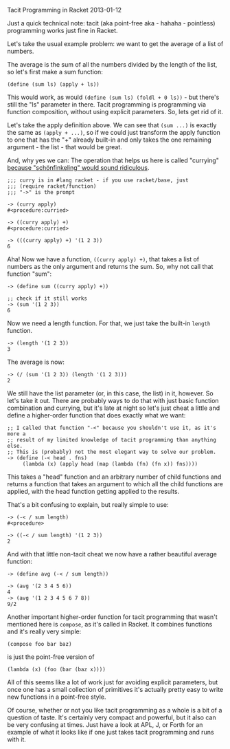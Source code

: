 Tacit Programming in Racket
2013-01-12

Just a quick technical note: tacit (aka point-free aka - hahaha - pointless)
programming works just fine in Racket.

Let's take the usual example problem: we want to get the average of a list of numbers.

The average is the sum of all the numbers divided by the length of the list, so
let's first make a sum function:

    (define (sum ls) (apply + ls))

This would work, as would `(define (sum ls) (foldl + 0 ls))` - but there's still
the "ls" parameter in there. Tacit programming is programming via function
composition, without using explicit parameters. So, lets get rid of it.

Let's take the apply definition above. We can see that `(sum ...)` is exactly the same as
`(apply + ...)`, so if we could just transform the apply function to one that has
the "+" already built-in and only takes the one remaining
argument - the list - that would be great.

And, why yes we can: The operation that helps us here is called "currying"
[because "sch&ouml;nfinkeling" would sound ridiculous](http://en.wikipedia.org/wiki/Currying).

    ;;; curry is in #lang racket - if you use racket/base, just
    ;;; (require racket/function)
    ;;; "->" is the prompt

    -> (curry apply)
    #<procedure:curried>

    -> ((curry apply) +)
    #<procedure:curried>

    -> (((curry apply) +) '(1 2 3))
    6

Aha! Now we have a function, `((curry apply) +)`, that takes a list of numbers
as the only argument and returns the sum. So, why not call that function "sum":

    -> (define sum ((curry apply) +))

    ;; check if it still works
    -> (sum '(1 2 3))
    6

Now we need a length function. For that, we just take the built-in `length` function.

    -> (length '(1 2 3))
    3

The average is now:

    -> (/ (sum '(1 2 3)) (length '(1 2 3)))
    2

We still have the list parameter (or, in this case, the list) in it, however.
So let's take it out. There are probably ways to do that with just basic function
combination and currying, but it's late at night so let's just cheat a little
and define a higher-order function that does exactly what we want:

    ;; I called that function "-<" because you shouldn't use it, as it's more a
    ;; result of my limited knowledge of tacit programming than anything else.
    ;; This is (probably) not the most elegant way to solve our problem.
    -> (define (-< head . fns)
         (lambda (x) (apply head (map (lambda (fn) (fn x)) fns))))

This takes a "head" function and an arbitrary number of child functions and
returns a function that takes an argument to which all the child functions are
applied, with the head function getting applied to the results.

That's a bit confusing to explain, but really simple to use:

    -> (-< / sum length)
    #<procedure>

    -> ((-< / sum length) '(1 2 3))
    2

And with that little non-tacit cheat we now have a rather beautiful average function:

    -> (define avg (-< / sum length))

    -> (avg '(2 3 4 5 6))
    4
    -> (avg '(1 2 3 4 5 6 7 8))
    9/2

Another important higher-order function for tacit programming that wasn't
mentioned here is `compose`, as it's called in Racket. It combines functions
and it's really very simple:

    (compose foo bar baz)

is just the point-free version of

    (lambda (x) (foo (bar (baz x))))

All of this seems like a lot of work just for avoiding explicit parameters, but
once one has a small collection of primitives it's actually pretty easy to
write new functions in a point-free style.

Of course, whether or not you like tacit programming as a whole is a bit of a
question of taste. It's certainly very compact and powerful, but it also can be
very confusing at times. Just have a look at APL, J, or Forth for an example of what it
looks like if one just takes tacit programming and runs with it.

